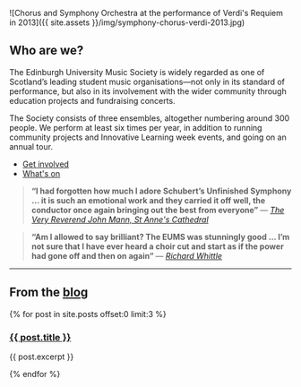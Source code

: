 ---
---

![Chorus and Symphony Orchestra at the performance of Verdi's Requiem in
2013]({{ site.assets }}/img/symphony-chorus-verdi-2013.jpg)

## Who are we?

The Edinburgh University Music Society is widely regarded as one of
Scotland&rsquo;s leading student music organisations&mdash;not only in its
standard of performance, but also in its involvement with the wider community
through education projects and fundraising concerts.

The Society consists of three ensembles, altogether numbering around 300
people. We perform at least six times per year, in addition to running
community projects and Innovative Learning week events, and going on an annual
tour.

<ul>
<li><a href="/get-involved">Get involved</a></li>
<li><a href="/whats-on">What's on</a></li>
</ul>

<div class="clearfix quotes">
<blockquote>
<strong>
&ldquo;I had forgotten how much I adore Schubert’s Unfinished Symphony &hellip;
it is such an emotional work and they carried it off well, the conductor once
again bringing out the best from everyone&rdquo;
</strong>
<cite>&mdash; <a href="http://www.belfastcathedral.org/news/item/722/music-festival-opens-with-the-edinburgh-university-music-society/">
The Very Reverend John Mann, St Anne's Cathedral
</a>
</cite>
</blockquote>

<blockquote>
<strong>
&ldquo;Am I allowed to say brilliant? The EUMS was stunningly good &hellip;
I’m not sure that I have ever heard a choir cut and start as if the power had
gone off and then on again&rdquo;
</strong>
<cite>&mdash; <a href="http://playpitspark.wordpress.com/2010/11/20/the-armed-man/">
Richard Whittle
</a>
</cite>
</blockquote>
</div>

<hr>

<h2>From the <a href="/blog">blog</a></h2>

{% for post in site.posts offset:0 limit:3 %}

<h3><a href="{{ post.url }}">{{ post.title }}</a></h3>

<p>{{ post.excerpt }}</p>

{% endfor %}
